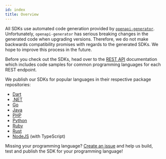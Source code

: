 ```yaml
---
id: index
title: Overview
---
```


All SDKs use automated code generation provided by
[`openapi-generator`](https://github.com/OpenAPITools/openapi-generator).
Unfortunately, `openapi-generator` has serious breaking changes in the generated
code when upgrading versions. Therefore, we do not make backwards compatibility
promises with regards to the generated SDKs. We hope to improve this process in
the future.

Before you check out the SDKs, head over to the [REST API](../reference/api.mdx)
documentation which includes code samples for common programming languages for
each REST endpoint.

We publish our SDKs for popular languages in their respective package
repositories:

- [Dart](https://github.com/ory/sdk/tree/master/clients/keto/dart)
- [.NET](https://github.com/ory/sdk/tree/master/clients/keto/dotnet)
- [Go](https://github.com/ory/keto-client-go)
- [Java](https://search.maven.org/artifact/sh.ory.keto/keto-client)
- [PHP](https://packagist.org/packages/ory/keto-client)
- [Python](https://pypi.org/project/ory-keto-client/)
- [Ruby](https://rubygems.org/gems/ory-keto-client)
- [Rust](https://github.com/ory/sdk/tree/master/clients/keto/rust)
- [NodeJS](https://www.npmjs.com/package/@oryd/keto-client) (with TypeScript)

Missing your programming language?
[Create an issue](https://github.com/ory/keto/issues) and help us build, test
and publish the SDK for your programming language!
